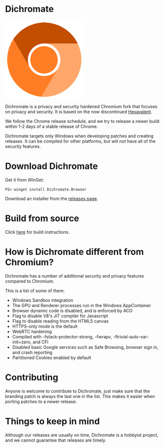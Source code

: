 # Dichromate

![Dichromate Logo](https://github.com/NuclearDevelopers/Dichromate/raw/main/Icons/product_logo_256.png)

Dichromate is a privacy and security hardened Chromium fork that focuses on privacy and security. It is based on the now discontinued [Hexavalent](https://github.com/Hexavalent-Browser/Hexavalent).

We follow the Chrome release schedule, and we try to release a newer build within 1-2 days of a stable release of Chrome.

Dichromate targets only Windows when developing patches and creating releases. It can be compiled for other platforms, but will not have all of the security features.

# Download Dichromate

Get it from WinGet: 
```
PS> winget install Dichromate.Browser
```
Download an installer from the [releases page](https://github.com/NuclearDevelopers/Dichromate/releases/latest).

# Build from source

Click [here](https://github.com/NuclearDevelopers/Dichromate/blob/main/docs/Building.md) for build instructions.

# How is Dichromate different from Chromium?

Dichromate has a number of additional security and privacy features compared to Chromium.

This is a list of some of them: 

+ Windows Sandbox integration
+ The GPU and Renderer processes run in the Windows AppContainer
+ Browser dynamic code is disabled, and is enforced by ACG
+ Flag to disable V8's JIT compiler for Javascript
+ Flag to disable reading from the HTML5 canvas
+ HTTPS-only mode is the default
+ WebRTC hardening
+ Compiled with -fstack-protector-strong, -fwrapv, -ftrivial-auto-var-init=zero, and CFI
+ Disabled basic Google services such as Safe Browsing, browser sign in, and crash reporting
+ Partitioned Cookies enabled by default 

# Contributing

Anyone is welcome to contribute to Dichromate, just make sure that the branding patch is always the last one in the list. This makes it easier when porting patches to a newer release.

# Things to keep in mind

Although our releases are usually on time, Dichromate is a hobbyist project, and we cannot guarantee that releases are timely.